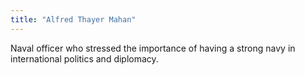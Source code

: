 ```yaml
---
title: "Alfred Thayer Mahan"
---
```

Naval officer who stressed the importance of having a strong navy in international politics and diplomacy.


